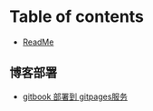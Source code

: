 # Table of contents

* [ReadMe](README.md)

## 博客部署

* [gitbook 部署到 gitpages服务](bo-ke-bu-shu/gitbook-bu-shu-dao-gitpages-fu-wu.md)

